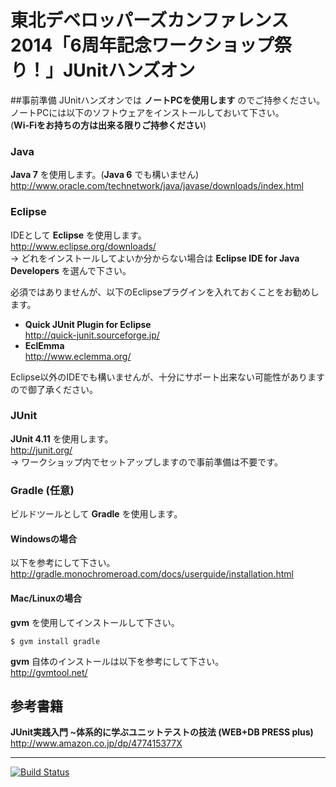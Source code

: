 東北デベロッパーズカンファレンス2014「6周年記念ワークショップ祭り！」JUnitハンズオン
========================================================================

##事前準備
JUnitハンズオンでは **ノートPCを使用します** のでご持参ください。  
ノートPCには以下のソフトウェアをインストールしておいて下さい。  
(**Wi-Fiをお持ちの方は出来る限りご持参ください**)

### Java

**Java 7** を使用します。(**Java 6** でも構いません)
<http://www.oracle.com/technetwork/java/javase/downloads/index.html>

### Eclipse

IDEとして **Eclipse** を使用します。  
<http://www.eclipse.org/downloads/>  
-> どれをインストールしてよいか分からない場合は **Eclipse IDE for Java Developers** を選んで下さい。

必須ではありませんが、以下のEclipseプラグインを入れておくことをお勧めします。

- **Quick JUnit Plugin for Eclipse**  
<http://quick-junit.sourceforge.jp/>
- **EclEmma**  
<http://www.eclemma.org/>

Eclipse以外のIDEでも構いませんが、十分にサポート出来ない可能性がありますので御了承ください。

### JUnit

**JUnit 4.11** を使用します。  
<http://junit.org/>  
-> ワークショップ内でセットアップしますので事前準備は不要です。

### Gradle (任意)

ビルドツールとして **Gradle** を使用します。

#### Windowsの場合

以下を参考にして下さい。  
<http://gradle.monochromeroad.com/docs/userguide/installation.html>

#### Mac/Linuxの場合

**gvm** を使用してインストールして下さい。

    $ gvm install gradle

**gvm** 自体のインストールは以下を参考にして下さい。  
<http://gvmtool.net/>

## 参考書籍

**JUnit実践入門 ~体系的に学ぶユニットテストの技法 (WEB+DB PRESS plus)**  
<http://www.amazon.co.jp/dp/477415377X>

***

[![Build Status](https://travis-ci.org/i-takehiro/tdc-6th-workshop-junit.png?branch=master)](https://travis-ci.org/i-takehiro/tdc-6th-workshop-junit)
